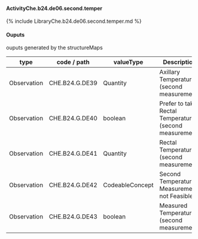 #### ActivityChe.b24.de06.second.temper

{% include LibraryChe.b24.de06.second.temper.md %}
#### Ouputs

ouputs generated by the structureMaps

| type | code / path | valueType | Description |
|---|---|---|---|
| Observation | CHE.B24.G.DE39 | Quantity | Axillary Temperature (second measurement) |
| Observation | CHE.B24.G.DE40 | boolean | Prefer to take Rectal Temperature (second measurement) |
| Observation | CHE.B24.G.DE41 | Quantity | Rectal Temperature (second measurement) |
| Observation | CHE.B24.G.DE42 | CodeableConcept | Second Temperature Measurement not Feasible |
| Observation | CHE.B24.G.DE43 | boolean | Measured Temperature (second measurement) |


